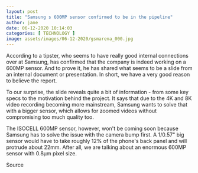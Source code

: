```yaml
---
layout: post
title: "Samsung s 600MP sensor confirmed to be in the pipeline"
author: jane 
date: 06-12-2020 10:14:03 
categories: [ TECHNOLOGY ] 
image: assets/images/06-12-2020/gsmarena_000.jpg
---
```

According to a tipster, who seems to have really good internal connections over at Samsung, has confirmed that the company is indeed working on a 600MP sensor. And to prove it, he has shared what seems to be a slide from an internal document or presentation. In short, we have a very good reason to believe the report.

To our surprise, the slide reveals quite a bit of information - from some key specs to the motivation behind the project. It says that due to the 4K and 8K video recording becoming more mainstream, Samsung wants to solve that with a bigger sensor, which allows for zoomed videos without compromising too much quality too.

The ISOCELL 600MP sensor, however, won't be coming soon because Samsung has to solve the issue with the camera bump first. A 1/0.57" big sensor would have to take roughly 12% of the phone's back panel and will protrude about 22mm. After all, we are talking about an enormous 600MP sensor with 0.8µm pixel size.

Source